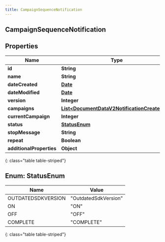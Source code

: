 ```yaml
---
title: CampaignSequenceNotification
---
```

## CampaignSequenceNotification


## Properties

| Name | Type | Description | Notes |
| ------------ | ------------- | ------------- | ------------- |
| **id** | **String** |  |  [optional] |
| **name** | **String** |  |  [optional] |
| **dateCreated** | [**Date**](Date.html) |  |  [optional] |
| **dateModified** | [**Date**](Date.html) |  |  [optional] |
| **version** | **Integer** |  |  [optional] |
| **campaigns** | [**List&lt;DocumentDataV2NotificationCreatedBy&gt;**](DocumentDataV2NotificationCreatedBy.html) |  |  [optional] |
| **currentCampaign** | **Integer** |  |  [optional] |
| **status** | [**StatusEnum**](#StatusEnum) |  |  [optional] |
| **stopMessage** | **String** |  |  [optional] |
| **repeat** | **Boolean** |  |  [optional] |
| **additionalProperties** | **Object** |  |  [optional] |
{: class="table table-striped"}


<a name="StatusEnum"></a>

## Enum: StatusEnum

| Name | Value |
| ---- | ----- |
| OUTDATEDSDKVERSION | &quot;OutdatedSdkVersion&quot; |
| ON | &quot;ON&quot; |
| OFF | &quot;OFF&quot; |
| COMPLETE | &quot;COMPLETE&quot; |
{: class="table table-striped"}




